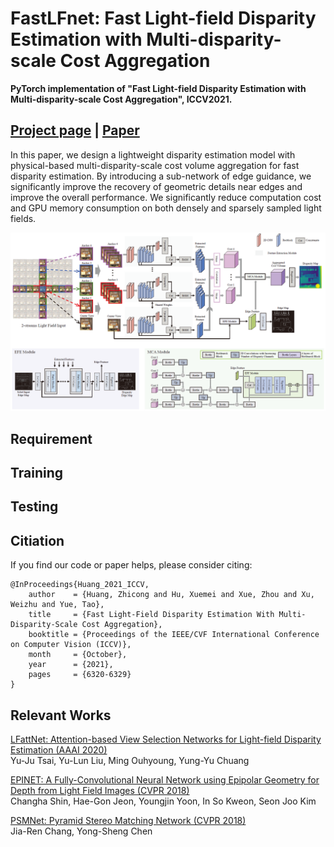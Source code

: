 # FastLFnet: Fast Light-field Disparity Estimation with Multi-disparity-scale Cost Aggregation

**PyTorch implementation of "Fast Light-field Disparity Estimation with Multi-disparity-scale Cost Aggregation", ICCV2021.**

## [Project page](https://computationalperceptionlab.github.io/publications/publications.html) | [Paper](https://openaccess.thecvf.com/content/ICCV2021/html/Huang_Fast_Light-Field_Disparity_Estimation_With_Multi-Disparity-Scale_Cost_Aggregation_ICCV_2021_paper.html)

In this paper, we design a lightweight disparity estimation model with physical-based multi-disparity-scale cost volume aggregation for fast disparity estimation. By introducing a sub-network of edge guidance, we significantly improve the recovery of geometric details near edges and improve the overall performance. We significantly reduce computation cost and GPU memory consumption on both densely and sparsely sampled light fields.

![](https://github.com/zcong17huang/FastLFnet/blob/main/configs/net.png)

## Requirement



## Training



## Testing



## Citiation

If you find our code or paper helps, please consider citing:

```
@InProceedings{Huang_2021_ICCV,
    author    = {Huang, Zhicong and Hu, Xuemei and Xue, Zhou and Xu, Weizhu and Yue, Tao},
    title     = {Fast Light-Field Disparity Estimation With Multi-Disparity-Scale Cost Aggregation},
    booktitle = {Proceedings of the IEEE/CVF International Conference on Computer Vision (ICCV)},
    month     = {October},
    year      = {2021},
    pages     = {6320-6329}
}
```



## Relevant Works

[LFattNet: Attention-based View Selection Networks for Light-field Disparity Estimation (AAAI 2020)](https://github.com/LIAGM/LFattNet)  
Yu-Ju Tsai, Yu-Lun Liu, Ming Ouhyoung, Yung-Yu Chuang

[EPINET: A Fully-Convolutional Neural Network using Epipolar Geometry for Depth from Light Field Images (CVPR 2018)](https://github.com/chshin10/epinet)  
Changha Shin, Hae-Gon Jeon, Youngjin Yoon, In So Kweon, Seon Joo Kim

[PSMNet: Pyramid Stereo Matching Network (CVPR 2018)](https://github.com/JiaRenChang/PSMNet)  
Jia-Ren Chang, Yong-Sheng Chen

